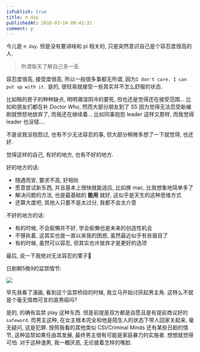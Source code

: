 ```yaml
---
isPublish: true
title: π day
publishedAt: 2016-03-14 00:42:31
comment: y
---
```


今儿是 `π day`. 但是没有要讲啥和 pi 相关的, 只是突然意识自己是个容忍度很高的人.

> 所谓每天了解自己多一丢.

容忍度很高, 接受度很高, 所以一般很多事都无所谓, 因为`I don't care. I can put up with it.`
是的, 很轻易就接受一些其实并不怎么舒服的状态.

比如租的房子的种种缺点, 明明潮湿阴冷的要死, 但也还是觉得还在接受范围...
比如和朋友们都在补 *Doctor Who*, 然而大部分朋友到了 S5 因为觉得无法忍受新编剧就愤怒地放弃了, 而我还在继续着...
比如同事抱怨 leader 这样又那样, 而我觉得 leader 也没错....

不是说我没抱怨过, 也有不少无法容忍的事, 但大部分稍微多想了一下就觉得, 也还好.

觉得这样的自己, 有好的地方, 也有不好的地方.

好的地方的话:
- 随遇而安, 要求不高, 好相处
- 愿意尝试新东西, 并且基本上很快就能适应, 比如换 mac, 比我想象地简单多了
- 解决问题的方法, 也是最基础的 **能用** 就好, 这似乎是天生的这种思维方式
- 还算大度吧, 其他人只要不是太过分, 我都不会太介意

不好的地方的话:
- 有的时候, 不会偷懒并不好, 学会偷懒也是未来的创造性机会
- 不够执着, 这其实也是一直以来我的困惑, 虽然最近似乎有些眉目了
- 有的时候, 虽然可以容忍, 但其实也许放弃才是更好的选项


最后, 说一下我绝对无法容忍的栗子🌰

日剧朝5晚9的监禁情节:

![](http://www.ifenglei.com/uploadfile/2015/1016/20151016022531951.jpg)

早先我看了漫画, 看到这个监禁桥段的时候, 我立马开始讨厌起男主角.
这特么不就是个毫无情商可言的直男癌吗?

是的, 的确有监禁 play 这种东西. 但是前提是双方都是自愿且是有提前商议好的`safeword`.
而男主这种, 在女主根本完全和他是陌生人的状态下带人回家关起来, 毫无疑问, 这是犯罪.
按照我看的其他类似 CSI/Criminal Minds 还有某些日剧的情节, 这种监禁如果任由其发展,
最终男主很有可能是家庭暴力的实施者. 想想就觉得可怕.
对于这种渣男, 我一概厌恶, 无论披着怎样的嘴脸.
